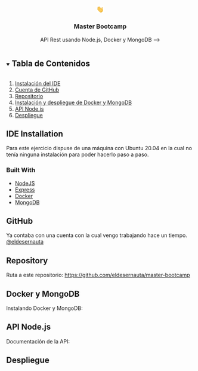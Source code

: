<!-- HEADER -->
<br />
<p align="center">
    <img src="https://raw.githubusercontent.com/ABSphreak/ABSphreak/master/gifs/Hi.gif" width="20px">


  <h3 align="center">Master Bootcamp</h3>

  <p align="center">
    API Rest usando Node.js, Docker y MongoDB
    -->
  </p>
</p>

<!-- TABLE OF CONTENTS -->
<details open="open">
  <summary><h2 style="display: inline-block">Tabla de Contenidos</h2></summary>
  <ol>
    <li><a href="#ide-installation">Instalación del IDE</a></li>
    <li><a href="#github">Cuenta de GitHub</a></li>      
    <li><a href="#repository">Repositorio</a></li>
    <li><a href="#docker-y-mongodb">Instalación y despliegue de Docker y MongoDB</a></li>
    <li><a href="#api-nodejs">API Node.js</a></li>
    <li><a href="#deployment">Despliegue</a></li>
  </ol>
</details>

<!-- IDE Installation -->

## IDE Installation

<!-- screenshot del IDE instalado -->
<!-- [![Product Name Screen Shot][product-screenshot]](https://example.com) -->

Para este ejercicio dispuse de una máquina con Ubuntu 20.04 en la cual no tenía ninguna instalación para poder hacerlo paso a paso. 

### Built With

- [NodeJS](https://nodejs.org/es/)
- [Express](https://expressjs.com/es/)
- [Docker](https://docker.com/)
- [MongoDB](https://mongodb.com/)

<!-- GitHub -->

## GitHub

Ya contaba con una cuenta con la cual vengo trabajando hace un tiempo.<br>
<a href="https://github.com/eldesernauta" target="_blank">@eldesernauta</a>

<!-- Repository -->

## Repository

Ruta a este repositorio:
<a href="https://github.com/eldesernauta/master-bootcamp" target="_blank">https://github.com/eldesernauta/master-bootcamp</a>

<!-- docker-mongo -->

## Docker y MongoDB

Instalando Docker y MongoDB:

<!-- api-node.js -->

## API Node.js

Documentación de la API:

<!-- deployment -->
## Despliegue
